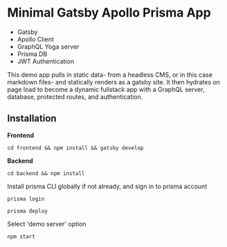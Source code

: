 # Minimal Gatsby Apollo Prisma App

- Gatsby
- Apollo Client
- GraphQL Yoga server
- Prisma DB
- JWT Authentication

This demo app pulls in static data- from a headless CMS, or in this case markdown files- and statically renders
as a gatsby site. It then hydrates on page load to become a dynamic fullstack app with a GraphQL server, database, protected routes, and authentication.

## Installation

**Frontend**

`cd frontend && npm install && gatsby develop`

**Backend**

`cd backend && npm install`

Install prisma CLI globally if not already, and sign in to prisma account

`prisma login`

`prisma deploy`

Select 'demo server' option

`npm start`
